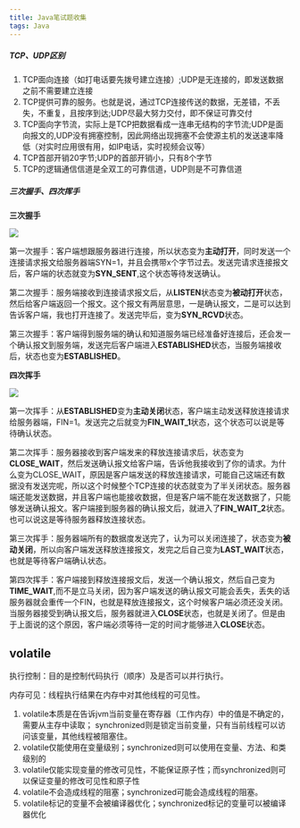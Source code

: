 ```yaml
---
title: Java笔试题收集
tags: Java
---
```




##### TCP、UDP区别

1. TCP面向连接（如打电话要先拨号建立连接）;UDP是无连接的，即发送数据之前不需要建立连接
2. TCP提供可靠的服务。也就是说，通过TCP连接传送的数据，无差错，不丢失，不重复，且按序到达;UDP尽最大努力交付，即不保证可靠交付
3. TCP面向字节流，实际上是TCP把数据看成一连串无结构的字节流;UDP是面向报文的,UDP没有拥塞控制，因此网络出现拥塞不会使源主机的发送速率降低（对实时应用很有用，如IP电话，实时视频会议等）
4. TCP首部开销20字节;UDP的首部开销小，只有8个字节
5. TCP的逻辑通信信道是全双工的可靠信道，UDP则是不可靠信道

##### 三次握手、四次挥手

**三次握手**

![](./tcp_1.png)

第一次握手：客户端想跟服务器进行连接，所以状态变为**主动打开**，同时发送一个连接请求报文给服务器端SYN=1，并且会携带x个字节过去。发送完请求连接报文后，客户端的状态就变为**SYN_SENT**,这个状态等待发送确认。

第二次握手：服务端接收到连接请求报文后，从**LISTEN**状态变为**被动打开**状态，然后给客户端返回一个报文。这个报文有两层意思，一是确认报文，二是可以达到告诉客户端，我也打开连接了。发送完毕后，变为**SYN_RCVD**状态。

第三次握手：客户端得到服务端的确认和知道服务端已经准备好连接后，还会发一个确认报文到服务端，发送完后客户端进入**ESTABLISHED**状态，当服务端接收后，状态也变为**ESTABLISHED**。

**四次挥手**

![](./tcp_2.png)

第一次挥手：从**ESTABLISHED**变为**主动关闭**状态，客户端主动发送释放连接请求给服务器端，FIN=1。发送完之后就变为**FIN_WAIT_1**状态，这个状态可以说是等待确认状态。

第二次挥手：服务器接收到客户端发来的释放连接请求后，状态变为**CLOSE_WAIT**，然后发送确认报文给客户端，告诉他我接收到了你的请求。为什么变为CLOSE_WAIT，原因是客户端发送的释放连接请求，可能自己这端还有数据没有发送完呢，所以这个时候整个TCP连接的状态就变为了半关闭状态。服务器端还能发送数据，并且客户端也能接收数据，但是客户端不能在发送数据了，只能够发送确认报文。客户端接到服务器的确认报文后，就进入了**FIN_WAIT_2**状态。也可以说这是等待服务器释放连接状态。

第三次挥手：服务器端所有的数据度发送完了，认为可以关闭连接了，状态变为**被动关闭**，所以向客户端发送释放连接报文，发完之后自己变为**LAST_WAIT**状态，也就是等待客户端确认状态。

第四次挥手：客户端接到释放连接报文后，发送一个确认报文，然后自己变为**TIME_WAIT**,而不是立马关闭，因为客户端发送的确认报文可能会丢失，丢失的话服务器就会重传一个FIN，也就是释放连接报文，这个时候客户端必须还没关闭。 当服务器接受到确认报文后，服务器就进入**CLOSE**状态，也就是关闭了。但是由于上面说的这个原因，客户端必须等待一定的时间才能够进入**CLOSE**状态。



## volatile

执行控制：目的是控制代码执行（顺序）及是否可以并行执行。

内存可见：线程执行结果在内存中对其他线程的可见性。

1. volatile本质是在告诉jvm当前变量在寄存器（工作内存）中的值是不确定的，需要从主存中读取； synchronized则是锁定当前变量，只有当前线程可以访问该变量，其他线程被阻塞住。
2. volatile仅能使用在变量级别；synchronized则可以使用在变量、方法、和类级别的
3. volatile仅能实现变量的修改可见性，不能保证原子性；而synchronized则可以保证变量的修改可见性和原子性
4. volatile不会造成线程的阻塞；synchronized可能会造成线程的阻塞。
5. volatile标记的变量不会被编译器优化；synchronized标记的变量可以被编译器优化
